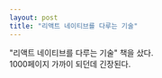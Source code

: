 ```yaml
---
layout: post
title: "리액트 네이티브를 다루는 기술"
---
```


"리액트 네이티브를 다루는 기술" 책을 샀다.
<br>1000페이지 가까이 되던데 긴장된다.
<br>

